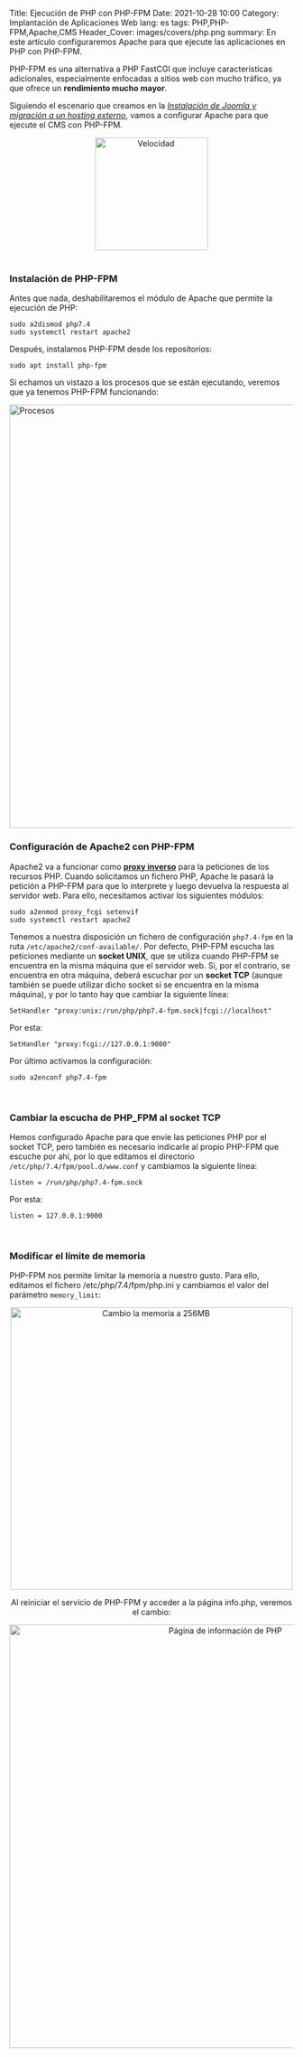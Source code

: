 Title: Ejecución de PHP con PHP-FPM
Date: 2021-10-28 10:00
Category: Implantación de Aplicaciones Web
lang: es
tags: PHP,PHP-FPM,Apache,CMS
Header_Cover: images/covers/php.png
summary: En este artículo configuraremos Apache para que ejecute las aplicaciones en PHP con PHP-FPM.

PHP-FPM es una alternativa a PHP FastCGI que incluye características adicionales, especialmente enfocadas a sitios web con mucho tráfico, ya que ofrece un **rendimiento mucho mayor**.

Siguiendo el escenario que creamos en la *[Instalación de Joomla y migración a un hosting externo](https://www.sysraider.es/principal/instalacion-de-joomla-y-migracion-a-un-hosting-externo.html)*, vamos a configurar Apache para que ejecute el CMS con PHP-FPM.

<center>
<img src="{static}/images/bici.png" alt="Velocidad" width="200"/>
</center>

<br>

### Instalación de PHP-FPM

Antes que nada, deshabilitaremos el módulo de Apache que permite la ejecución de PHP:
```
sudo a2dismod php7.4
sudo systemctl restart apache2
```

Después, instalamos PHP-FPM desde los repositorios:
```
sudo apt install php-fpm
```

Si echamos un vistazo a los procesos que se están ejecutando, veremos que ya tenemos PHP-FPM funcionando:

<img src="{static}/images/LAMP/procesos.png" alt="Procesos" width="750"/>

<br>

### Configuración de Apache2 con PHP-FPM

Apache2 va a funcionar como **[proxy inverso](https://www.sysraider.es/principal/configuracion-de-apache-como-un-proxy-inverso.html)** para la peticiones de los recursos PHP. Cuando solicitamos un fichero PHP, Apache le pasará la petición a PHP-FPM para que lo interprete y luego devuelva la respuesta al servidor web. Para ello, necesitamos activar los siguientes módulos:
```
sudo a2enmod proxy_fcgi setenvif
sudo systemctl restart apache2
```

Tenemos a nuestra disposición un fichero de configuración `php7.4-fpm` en la ruta `/etc/apache2/conf-available/`. Por defecto, PHP-FPM escucha las peticiones mediante un **socket UNIX**, que se utiliza cuando PHP-FPM se encuentra en la misma máquina que el servidor web. Si, por el contrario, se encuentra en otra máquina, deberá escuchar por un **socket TCP** (aunque también se puede utilizar dicho socket si se encuentra en la misma máquina), y por lo tanto hay que cambiar la siguiente línea:
```
SetHandler "proxy:unix:/run/php/php7.4-fpm.sock|fcgi://localhost"
```

Por esta:
```
SetHandler "proxy:fcgi://127.0.0.1:9000"
```

Por último activamos la configuración:
```
sudo a2enconf php7.4-fpm
```

<br>

### Cambiar la escucha de PHP_FPM al socket TCP

Hemos configurado Apache para que envíe las peticiones PHP por el socket TCP, pero también es necesario indicarle al propio PHP-FPM que escuche por ahí, por lo que editamos el directorio `/etc/php/7.4/fpm/pool.d/www.conf` y cambiamos la siguiente línea:
```
listen = /run/php/php7.4-fpm.sock
```

Por esta:
```
listen = 127.0.0.1:9000
```

<br>

### Modificar el límite de memoria

PHP-FPM nos permite limitar la memoria a nuestro gusto. Para ello, editamos el fichero /etc/php/7.4/fpm/php.ini y cambiamos el valor del parámetro `memory_limit`:

<center>
<img src="{static}/images/LAMP/config_memory.png" alt="Cambio la memoria a 256MB" width="500"/>
<center>

Al reiniciar el servicio de PHP-FPM y acceder a la página info.php, veremos el cambio:

<img src="{static}/images/LAMP/infoPHP_memory.png" alt="Página de información de PHP" width="750"/>